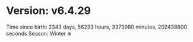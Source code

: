 # Version: v6.4.29
Time since birth: 2343 days, 56233 hours, 3373980 minutes, 202438800 seconds
Season: Winter ❄️
